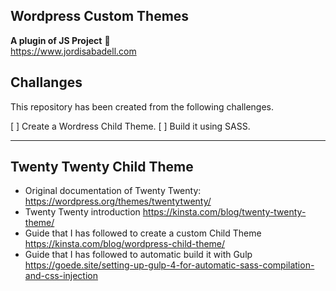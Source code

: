 ## Wordpress Custom Themes
**A plugin of JS Project** :rocket:  
https://www.jordisabadell.com

## Challanges
This repository has been created from the following challenges.

[ ] Create a Wordress Child Theme.
[ ] Build it using SASS.

---

## Twenty Twenty Child Theme
- Original documentation of Twenty Twenty: https://wordpress.org/themes/twentytwenty/
- Twenty Twenty introduction https://kinsta.com/blog/twenty-twenty-theme/
- Guide that I has followed to create a custom Child Theme https://kinsta.com/blog/wordpress-child-theme/
- Guide that I has followed to automatic build it with Gulp https://goede.site/setting-up-gulp-4-for-automatic-sass-compilation-and-css-injection